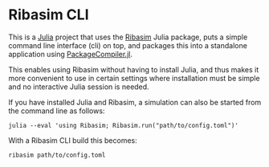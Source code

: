 # Ribasim CLI

This is a [Julia](https://julialang.org/) project that uses the
[Ribasim](https://github.com/Deltares/Ribasim) Julia package, puts a simple command line
interface (cli) on top, and packages this into a standalone application using
[PackageCompiler.jl](https://github.com/JuliaLang/PackageCompiler.jl).

This enables using Ribasim without having to install Julia, and thus makes it more
convenient to use in certain settings where installation must be simple and no interactive
Julia session is needed.

If you have installed Julia and Ribasim, a simulation can also be started from the command
line as follows:

```
julia --eval 'using Ribasim; Ribasim.run("path/to/config.toml")'
```

With a Ribasim CLI build this becomes:

```
ribasim path/to/config.toml
```
